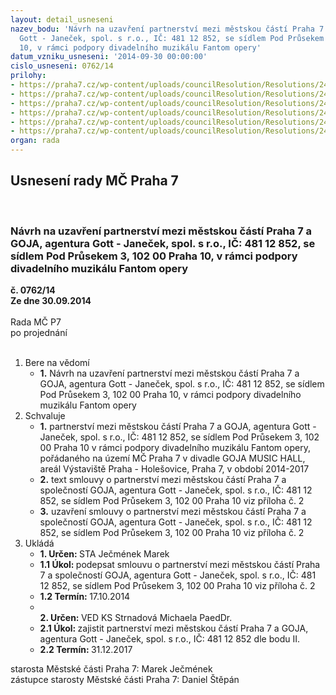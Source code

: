 ```yaml
---
layout: detail_usneseni
nazev_bodu: 'Návrh na uzavření partnerství mezi městskou částí Praha 7 a GOJA, agentura
  Gott - Janeček, spol. s r.o., IČ: 481 12 852, se sídlem Pod Průsekem 3, 102 00 Praha
  10, v rámci podpory divadelního muzikálu Fantom opery'
datum_vzniku_usneseni: '2014-09-30 00:00:00'
cislo_usneseni: 0762/14
prilohy:
- https://praha7.cz/wp-content/uploads/councilResolution/Resolutions/24619/45-14-goja_fantom_opery.pdf
- https://praha7.cz/wp-content/uploads/councilResolution/Resolutions/24619/45-14-s53_goja_fantom_opery_partnerstvi_mc_p7_2014_ii.doc
- https://praha7.cz/wp-content/uploads/councilResolution/Resolutions/24619/45-14-or_goja_fantom_opery_2014.pdf
- https://praha7.cz/wp-content/uploads/councilResolution/Resolutions/24619/45-14-dph_goja_fantom_opery_2014.pdf
- https://praha7.cz/wp-content/uploads/councilResolution/Resolutions/24619/45-14-usneseni_zmc_073_k_materialu.doc
- https://praha7.cz/wp-content/uploads/councilResolution/Resolutions/24619/45-14-usneseni_zmc_0111_14_08_09_2014_partnerstvi_fantom_opery.doc
organ: rada
---
```

<div id="ucUsn_pList" class="usn">
	<span><h2>Usnesení rady MČ Praha 7 </h2>
<br></span><div class="standBody">
<span><h3>Návrh na uzavření partnerství mezi městskou částí Praha 7 a GOJA, agentura Gott - Janeček, spol. s r.o., IČ: 481 12 852, se sídlem Pod Průsekem 3, 102 00 Praha 10, v rámci podpory divadelního muzikálu Fantom opery</h3></span><div class="center">
		<strong>č. 0762/14</strong><br>
	</div>
<div class="center">
		<strong>Ze dne 30.09.2014</strong><br><br>
	</div>Rada MČ P7<br> po projednání<br><br><ol>
<li>Bere na vědomí<ul><li>
<strong>1.</strong> Návrh na uzavření partnerství mezi městskou částí Praha 7 a GOJA, agentura Gott - Janeček, spol. s r.o., IČ: 481 12 852, se sídlem Pod Průsekem 3, 102 00 Praha 10, v rámci podpory divadelního muzikálu Fantom opery</li></ul>
</li>
<li>Schvaluje<ul>
<li>
<strong>1.</strong> partnerství mezi městskou částí Praha 7 a GOJA, agentura Gott - Janeček, spol. s r.o., IČ: 481 12 852, se sídlem Pod Průsekem 3, 102 00 Praha 10 v rámci podpory divadelního muzikálu Fantom opery, pořádaného na území MČ Praha 7 v divadle GOJA MUSIC HALL, areál Výstaviště Praha - Holešovice, Praha 7, v období 2014-2017</li>
<li>
<strong>2.</strong> text smlouvy o partnerství mezi městskou částí Praha 7 a společností GOJA, agentura Gott - Janeček, spol. s r.o., IČ: 481 12 852, se sídlem Pod Průsekem 3, 102 00 Praha 10 viz příloha č. 2</li>
<li>
<strong>3.</strong> uzavření smlouvy o partnerství mezi městskou částí Praha 7 a společností GOJA, agentura Gott - Janeček, spol. s r.o., IČ: 481 12 852, se sídlem Pod Průsekem 3, 102 00 Praha 10 viz příloha č. 2</li>
</ul>
</li>
<li>Ukládá<ul>
<li>
<strong>1. Určen: </strong>STA Ječmének Marek</li>
<li>
<strong>1.1 Úkol: </strong>podepsat smlouvu o partnerství mezi městskou částí Praha 7 a společností GOJA, agentura Gott - Janeček, spol. s r.o., IČ: 481 12 852, se sídlem Pod Průsekem 3, 102 00 Praha 10 viz příloha č. 2</li>
<li>
<strong>1.2 Termín: </strong>17.10.2014</li>
<li>
<strong><br>2. Určen: </strong>VED KS Strnadová Michaela PaedDr.</li>
<li>
<strong>2.1 Úkol: </strong>zajistit partnerství mezi městskou částí Praha 7 a GOJA, agentura Gott - Janeček, spol. s r.o., IČ: 481 12 852 dle bodu II.</li>
<li>
<strong>2.2 Termín: </strong>31.12.2017</li>
</ul>
</li>
</ol>starosta Městské části Praha 7: Marek Ječmének<br>zástupce starosty Městské části Praha 7: Daniel Štěpán 
</div>
</div>